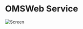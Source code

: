 # OMSWeb Service
![Screen](https://github.com/StupeniNET/OMSWeb/blob/master/OMSWeb/Screenshots/screen.PNG)
